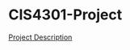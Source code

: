 # CIS4301-Project

[Project Description](http://www.cise.ufl.edu/~mschneid/Teaching/CIS4301_Fall2016/project_specification.html)
